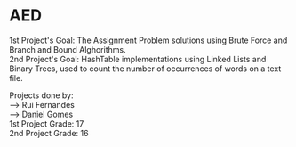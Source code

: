 # AED
1st Project's Goal: The Assignment Problem solutions using Brute Force and Branch and Bound Alghorithms.  
2nd Project's Goal: HashTable implementations using Linked Lists and Binary Trees, used to count the number of occurrences of words on a text file.  

Projects done by:  
--> Rui Fernandes  
--> Daniel Gomes  
1st Project Grade: 17  
2nd Project Grade: 16
